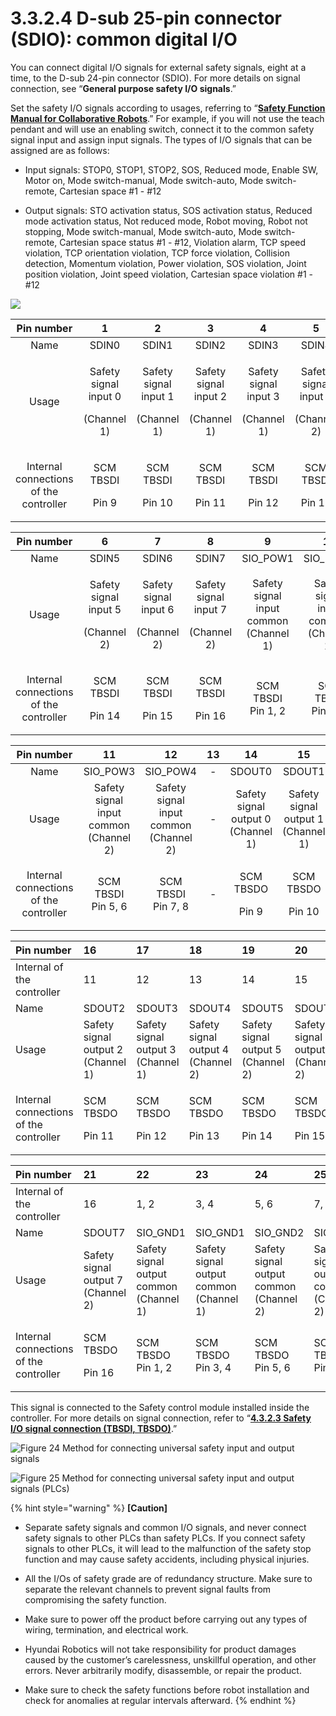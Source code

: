 # 3.3.2.4 D-sub 25-pin connector \(SDIO\): common digital I/O

You can connect digital I/O signals for external safety signals, eight at a time, to the D-sub 24-pin connector \(SDIO\). For more details on signal connection, see “**General purpose safety I/O signals**.”

Set the safety I/O signals according to usages, referring to “[**Safety Function Manual for Collaborative Robots**](https://hyundai-robotics.gitbook.io/cobot-safety-function/v/english/).” For example, if you will not use the teach pendant and will use an enabling switch, connect it to the common safety signal input and assign input signals. The types of I/O signals that can be assigned are as follows:

* Input signals: STOP0, STOP1, STOP2, SOS, Reduced mode, Enable SW, Motor on, Mode switch-manual, Mode switch-auto, Mode switch-remote, Cartesian space \#1 - \#12

* Output signals: STO activation status, SOS activation status, Reduced mode activation status, Not reduced mode, Robot moving, Robot not stopping, Mode switch-manual, Mode switch-auto, Mode switch-remote, Cartesian space status \#1 - \#12, Violation alarm, TCP speed violation, TCP orientation violation, TCP force violation, Collision detection, Momentum violation, Power violation, SOS violation, Joint position violation, Joint speed violation, Cartesian space violation \#1 - \#12

![](../../../.gitbook/assets/d-sub25.png)

<table>
  <thead>
    <tr>
      <th style="text-align:center">Pin number</th>
      <th style="text-align:center">1</th>
      <th style="text-align:center">2</th>
      <th style="text-align:center">3</th>
      <th style="text-align:center">4</th>
      <th style="text-align:center">5</th>
    </tr>
  </thead>
  <tbody>
    <tr>
      <td style="text-align:center">Name</td>
      <td style="text-align:center">SDIN0</td>
      <td style="text-align:center">SDIN1</td>
      <td style="text-align:center">SDIN2</td>
      <td style="text-align:center">SDIN3</td>
      <td style="text-align:center">SDIN4</td>
    </tr>
    <tr>
      <td style="text-align:center">Usage</td>
      <td style="text-align:center">
        <p>Safety signal input 0</p>
        <p>(Channel 1)</p>
      </td>
      <td style="text-align:center">
        <p>Safety signal input 1</p>
        <p>(Channel 1)</p>
      </td>
      <td style="text-align:center">
        <p>Safety signal input 2</p>
        <p>(Channel 1)</p>
      </td>
      <td style="text-align:center">
        <p>Safety signal input 3</p>
        <p>(Channel 1)</p>
      </td>
      <td style="text-align:center">
        <p>Safety signal input 4</p>
        <p>(Channel 2)</p>
      </td>
    </tr>
    <tr>
      <td style="text-align:center">Internal connections of the controller</td>
      <td style="text-align:center">
        <p>SCM TBSDI</p>
        <p>Pin 9</p>
      </td>
      <td style="text-align:center">
        <p>SCM TBSDI</p>
        <p>Pin 10</p>
      </td>
      <td style="text-align:center">
        <p>SCM TBSDI</p>
        <p>Pin 11</p>
      </td>
      <td style="text-align:center">
        <p>SCM TBSDI</p>
        <p>Pin 12</p>
      </td>
      <td style="text-align:center">
        <p>SCM TBSDI</p>
        <p>Pin 13</p>
      </td>
    </tr>
  </tbody>
</table>

<table>
  <thead>
    <tr>
      <th style="text-align:center">Pin number</th>
      <th style="text-align:center">6</th>
      <th style="text-align:center">7</th>
      <th style="text-align:center">8</th>
      <th style="text-align:center">9</th>
      <th style="text-align:center">10</th>
    </tr>
  </thead>
  <tbody>
    <tr>
      <td style="text-align:center">Name</td>
      <td style="text-align:center">SDIN5</td>
      <td style="text-align:center">SDIN6</td>
      <td style="text-align:center">SDIN7</td>
      <td style="text-align:center">SIO_POW1</td>
      <td style="text-align:center">SIO_POW2</td>
    </tr>
    <tr>
      <td style="text-align:center">Usage</td>
      <td style="text-align:center">
        <p>Safety signal input 5</p>
        <p>(Channel 2)</p>
      </td>
      <td style="text-align:center">
        <p>Safety signal input 6</p>
        <p>(Channel 2)</p>
      </td>
      <td style="text-align:center">
        <p>Safety signal input 7</p>
        <p>(Channel 2)</p>
      </td>
      <td style="text-align:center">Safety signal input common (Channel 1)</td>
      <td style="text-align:center">Safety signal input common (Channel 1)</td>
    </tr>
    <tr>
      <td style="text-align:center">Internal connections of the controller</td>
      <td style="text-align:center">
        <p>SCM TBSDI</p>
        <p>Pin 14</p>
      </td>
      <td style="text-align:center">
        <p>SCM TBSDI</p>
        <p>Pin 15</p>
      </td>
      <td style="text-align:center">
        <p>SCM TBSDI</p>
        <p>Pin 16</p>
      </td>
      <td style="text-align:center">SCM TBSDI
        <br />Pin 1, 2</td>
      <td style="text-align:center">SCM TBSDI
        <br />Pin 3, 4</td>
    </tr>
  </tbody>
</table>

<table>
  <thead>
    <tr>
      <th style="text-align:center">Pin number</th>
      <th style="text-align:center">11</th>
      <th style="text-align:center">12</th>
      <th style="text-align:center">13</th>
      <th style="text-align:center">14</th>
      <th style="text-align:center">15</th>
    </tr>
  </thead>
  <tbody>
    <tr>
      <td style="text-align:center">Name</td>
      <td style="text-align:center">SIO_POW3</td>
      <td style="text-align:center">SIO_POW4</td>
      <td style="text-align:center">-</td>
      <td style="text-align:center">SDOUT0</td>
      <td style="text-align:center">SDOUT1</td>
    </tr>
    <tr>
      <td style="text-align:center">Usage</td>
      <td style="text-align:center">Safety signal input common (Channel 2)</td>
      <td style="text-align:center">Safety signal input common (Channel 2)</td>
      <td style="text-align:center">-</td>
      <td style="text-align:center">Safety signal output 0 (Channel 1)</td>
      <td style="text-align:center">Safety signal output 1 (Channel 1)</td>
    </tr>
    <tr>
      <td style="text-align:center">Internal connections of the controller</td>
      <td style="text-align:center">SCM TBSDI
        <br />Pin 5, 6</td>
      <td style="text-align:center">SCM TBSDI
        <br />Pin 7, 8</td>
      <td style="text-align:center">-</td>
      <td style="text-align:center">
        <p>SCM TBSDO</p>
        <p>Pin 9</p>
      </td>
      <td style="text-align:center">
        <p>SCM TBSDO</p>
        <p>Pin 10</p>
      </td>
    </tr>
  </tbody>
</table>

<table>
  <thead>
    <tr>
      <th style="text-align:left">Pin number</th>
      <th style="text-align:left">16</th>
      <th style="text-align:left">17</th>
      <th style="text-align:left">18</th>
      <th style="text-align:left">19</th>
      <th style="text-align:left">20</th>
    </tr>
  </thead>
  <tbody>
    <tr>
      <td style="text-align:left">Internal of the controller</td>
      <td style="text-align:left">11</td>
      <td style="text-align:left">12</td>
      <td style="text-align:left">13</td>
      <td style="text-align:left">14</td>
      <td style="text-align:left">15</td>
    </tr>
    <tr>
      <td style="text-align:left">Name</td>
      <td style="text-align:left">SDOUT2</td>
      <td style="text-align:left">SDOUT3</td>
      <td style="text-align:left">SDOUT4</td>
      <td style="text-align:left">SDOUT5</td>
      <td style="text-align:left">SDOUT6</td>
    </tr>
    <tr>
      <td style="text-align:left">Usage</td>
      <td style="text-align:left">Safety signal output 2 (Channel 1)</td>
      <td style="text-align:left">Safety signal output 3 (Channel 1)</td>
      <td style="text-align:left">Safety signal output 4 (Channel 2)</td>
      <td style="text-align:left">Safety signal output 5 (Channel 2)</td>
      <td style="text-align:left">Safety signal output 6 (Channel 2)</td>
    </tr>
    <tr>
      <td style="text-align:left">Internal connections of the controller</td>
      <td style="text-align:left">
        <p>SCM TBSDO</p>
        <p>Pin 11</p>
      </td>
      <td style="text-align:left">
        <p>SCM TBSDO</p>
        <p>Pin 12</p>
      </td>
      <td style="text-align:left">
        <p>SCM TBSDO</p>
        <p>Pin 13</p>
      </td>
      <td style="text-align:left">
        <p>SCM TBSDO</p>
        <p>Pin 14</p>
      </td>
      <td style="text-align:left">
        <p>SCM TBSDO</p>
        <p>Pin 15</p>
      </td>
    </tr>
  </tbody>
</table>

<table>
  <thead>
    <tr>
      <th style="text-align:left">Pin number</th>
      <th style="text-align:left">21</th>
      <th style="text-align:left">22</th>
      <th style="text-align:left">23</th>
      <th style="text-align:left">24</th>
      <th style="text-align:left">25</th>
    </tr>
  </thead>
  <tbody>
    <tr>
      <td style="text-align:left">Internal of the controller</td>
      <td style="text-align:left">16</td>
      <td style="text-align:left">1, 2</td>
      <td style="text-align:left">3, 4</td>
      <td style="text-align:left">5, 6</td>
      <td style="text-align:left">7, 8</td>
    </tr>
    <tr>
      <td style="text-align:left">Name</td>
      <td style="text-align:left">SDOUT7</td>
      <td style="text-align:left">SIO_GND1</td>
      <td style="text-align:left">SIO_GND1</td>
      <td style="text-align:left">SIO_GND2</td>
      <td style="text-align:left">SIO_GND2</td>
    </tr>
    <tr>
      <td style="text-align:left">Usage</td>
      <td style="text-align:left">Safety signal output 7 (Channel 2)</td>
      <td style="text-align:left">Safety signal output common (Channel 1)</td>
      <td style="text-align:left">Safety signal output common (Channel 1)</td>
      <td style="text-align:left">Safety signal output common (Channel 2)</td>
      <td style="text-align:left">Safety signal output common (Channel 2)</td>
    </tr>
    <tr>
      <td style="text-align:left">Internal connections of the controller</td>
      <td style="text-align:left">
        <p>SCM TBSDO</p>
        <p>Pin 16</p>
      </td>
      <td style="text-align:left">SCM TBSDO
        <br />Pin 1, 2</td>
      <td style="text-align:left">SCM TBSDO
        <br />Pin 3, 4</td>
      <td style="text-align:left">SCM TBSDO
        <br />Pin 5, 6</td>
      <td style="text-align:left">SCM TBSDO
        <br />Pin 7, 8</td>
    </tr>
  </tbody>
</table>

This signal is connected to the Safety control module installed inside the controller. For more details on signal connection, refer to “[**4.3.2.3 Safety I/O signal connection \(TBSDI, TBSDO\)**](../../../4-maintenance/4-3-controller-check-maintenance/2-safety-control-module/3-tbsdi-tbsdo.md).”

![Figure 24 Method for connecting universal safety input and output signals](../../../.gitbook/assets/d-sub25_3.png)

![Figure 25 Method for connecting universal safety input and output signals \(PLCs\)](../../../.gitbook/assets/d-sub25_4.png)

{% hint style="warning" %}
**\[Caution\]**

* Separate safety signals and common I/O signals, and never connect safety signals to other PLCs than safety PLCs. If you connect safety signals to other PLCs, it will lead to the malfunction of the safety stop function and may cause safety accidents, including physical injuries.

* All the I/Os of safety grade are of redundancy structure. Make sure to separate the relevant channels to prevent signal faults from compromising the safety function.

* Make sure to power off the product before carrying out any types of wiring, termination, and electrical work.

* Hyundai Robotics will not take responsibility for product damages caused by the customer’s carelessness, unskillful operation, and other errors. Never arbitrarily modify, disassemble, or repair the product.

* Make sure to check the safety functions before robot installation and check for anomalies at regular intervals afterward.
{% endhint %}

